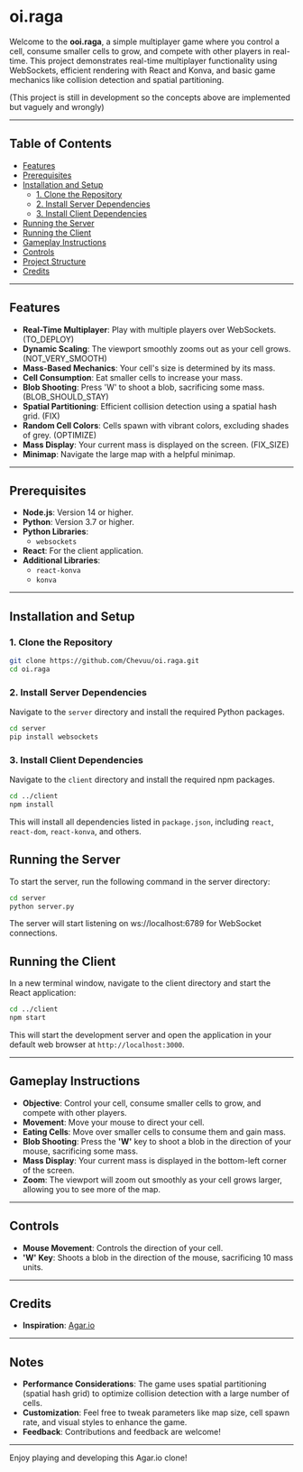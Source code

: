 # **oi.raga**

Welcome to the **ooi.raga**, a simple multiplayer game where you control a cell, consume smaller cells to grow, and compete with other players in real-time. This project demonstrates real-time multiplayer functionality using WebSockets, efficient rendering with React and Konva, and basic game mechanics like collision detection and spatial partitioning.

(This project is still in development so the concepts above are implemented but vaguely and wrongly)

---

## **Table of Contents**

- [Features](#features)
- [Prerequisites](#prerequisites)
- [Installation and Setup](#installation-and-setup)
  - [1. Clone the Repository](#1-clone-the-repository)
  - [2. Install Server Dependencies](#2-install-server-dependencies)
  - [3. Install Client Dependencies](#3-install-client-dependencies)
- [Running the Server](#running-the-server)
- [Running the Client](#running-the-client)
- [Gameplay Instructions](#gameplay-instructions)
- [Controls](#controls)
- [Project Structure](#project-structure)
- [Credits](#credits)

---

## **Features**

- **Real-Time Multiplayer**: Play with multiple players over WebSockets. (TO_DEPLOY)
- **Dynamic Scaling**: The viewport smoothly zooms out as your cell grows. (NOT_VERY_SMOOTH)
- **Mass-Based Mechanics**: Your cell's size is determined by its mass. 
- **Cell Consumption**: Eat smaller cells to increase your mass.
- **Blob Shooting**: Press 'W' to shoot a blob, sacrificing some mass. (BLOB_SHOULD_STAY)
- **Spatial Partitioning**: Efficient collision detection using a spatial hash grid. (FIX)
- **Random Cell Colors**: Cells spawn with vibrant colors, excluding shades of grey. (OPTIMIZE)
- **Mass Display**: Your current mass is displayed on the screen. (FIX_SIZE)
- **Minimap**: Navigate the large map with a helpful minimap.

---

## **Prerequisites**

- **Node.js**: Version 14 or higher.
- **Python**: Version 3.7 or higher.
- **Python Libraries**:
  - `websockets`
- **React**: For the client application.
- **Additional Libraries**:
  - `react-konva`
  - `konva`

---

## **Installation and Setup**

### **1. Clone the Repository**

```bash
git clone https://github.com/Chevuu/oi.raga.git
cd oi.raga
```

### **2. Install Server Dependencies**

Navigate to the `server` directory and install the required Python packages.

```bash
cd server
pip install websockets
```

### **3. Install Client Dependencies**

Navigate to the `client` directory and install the required npm packages.

```bash
cd ../client
npm install
```
This will install all dependencies listed in `package.json`, including `react`, `react-dom`, `react-konva`, and others.

## **Running the Server**

To start the server, run the following command in the server directory:

```bash
cd server
python server.py
```

The server will start listening on ws://localhost:6789 for WebSocket connections.

## **Running the Client**

In a new terminal window, navigate to the client directory and start the React application:

```bash
cd ../client
npm start
```

This will start the development server and open the application in your default web browser at `http://localhost:3000`.

---

## **Gameplay Instructions**

- **Objective**: Control your cell, consume smaller cells to grow, and compete with other players.
- **Movement**: Move your mouse to direct your cell.
- **Eating Cells**: Move over smaller cells to consume them and gain mass.
- **Blob Shooting**: Press the **'W'** key to shoot a blob in the direction of your mouse, sacrificing some mass.
- **Mass Display**: Your current mass is displayed in the bottom-left corner of the screen.
- **Zoom**: The viewport will zoom out smoothly as your cell grows larger, allowing you to see more of the map.

---

## **Controls**

- **Mouse Movement**: Controls the direction of your cell.
- **'W' Key**: Shoots a blob in the direction of the mouse, sacrificing 10 mass units.

---

## **Credits**

- **Inspiration**: [Agar.io](https://agar.io/)

---

## **Notes**

- **Performance Considerations**: The game uses spatial partitioning (spatial hash grid) to optimize collision detection with a large number of cells.
- **Customization**: Feel free to tweak parameters like map size, cell spawn rate, and visual styles to enhance the game.
- **Feedback**: Contributions and feedback are welcome!

---

Enjoy playing and developing this Agar.io clone!
